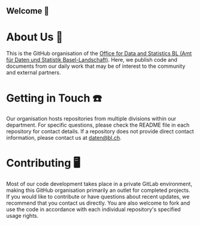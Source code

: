 ## Welcome 👋

# About Us 📍
This is the GitHub organisation of the [Office for Data and Statistics BL (Amt für Daten und Statistik Basel-Landschaft)](https://www.baselland.ch/politik-und-behorden/direktionen/finanz-und-kirchendirektion/daten-statistik). Here, we publish code and documents from our daily work that may be of interest to the community and external partners.

# Getting in Touch ☎️
Our organisation hosts repositories from multiple divisions within our department. For specific questions, please check the README file in each repository for contact details. If a repository does not provide direct contact information, please contact us at [daten@bl.ch](mailto:daten@bl.ch).

# Contributing 🖥️
Most of our code development takes place in a private GitLab environment, making this GitHub organisation primarily an outlet for completed projects. If you would like to contribute or have questions about recent updates, we recommend that you contact us directly. You are also welcome to fork and use the code in accordance with each individual repository's specified usage rights.
